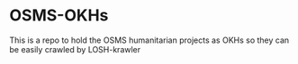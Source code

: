 # OSMS-OKHs
This is a repo to hold the OSMS humanitarian projects as OKHs so they can be easily crawled by LOSH-krawler
